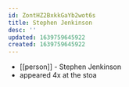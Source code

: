 ```yaml
---
id: ZontHZ2BxkkGaYb2wot6s
title: Stephen Jenkinson
desc: ''
updated: 1639759645922
created: 1639759645922
---
```



- [[person]] - Stephen Jenkinson
- appeared 4x at the stoa
